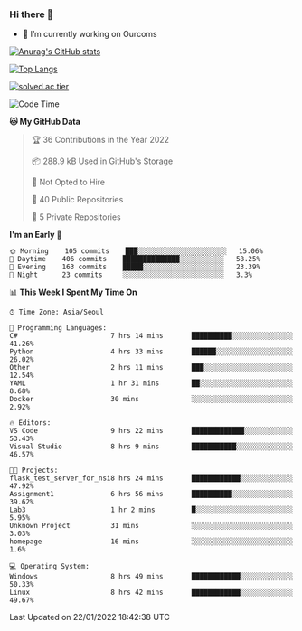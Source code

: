 ### Hi there 👋

- 🔭 I’m currently working on Ourcoms

<!--
**Rhange/Rhange** is a ✨ _special_ ✨ repository because its `README.md` (this file) appears on your GitHub profile.

Here are some ideas to get you started:

- 🌱 I’m currently learning ...
- 👯 I’m looking to collaborate on ...
- 🤔 I’m looking for help with ...
- 💬 Ask me about ...
- 📫 How to reach me: ...
- 😄 Pronouns: ...
- ⚡ Fun fact: ...
-->

[![Anurag's GitHub stats](https://github-readme-stats.vercel.app/api?username=rhange&show_icons=true&theme=gruvbox)](https://github.com/anuraghazra/github-readme-stats)

[![Top Langs](https://github-readme-stats.vercel.app/api/top-langs/?username=rhange&layout=compact&theme=gruvbox)](https://github.com/anuraghazra/github-readme-stats)

[![solved.ac tier](http://mazassumnida.wtf/api/generate_badge?boj=rhange0511)](https://solved.ac/rhange0511)

  <!--START_SECTION:waka-->
![Code Time](http://img.shields.io/badge/Code%20Time-353%20hrs%202%20mins-blue)

**🐱 My GitHub Data** 

> 🏆 36 Contributions in the Year 2022
 > 
> 📦 288.9 kB Used in GitHub's Storage 
 > 
> 🚫 Not Opted to Hire
 > 
> 📜 40 Public Repositories 
 > 
> 🔑 5 Private Repositories  
 > 
**I'm an Early 🐤** 

```text
🌞 Morning    105 commits    ███░░░░░░░░░░░░░░░░░░░░░░   15.06% 
🌆 Daytime    406 commits    ██████████████░░░░░░░░░░░   58.25% 
🌃 Evening    163 commits    █████░░░░░░░░░░░░░░░░░░░░   23.39% 
🌙 Night      23 commits     ░░░░░░░░░░░░░░░░░░░░░░░░░   3.3%

```


📊 **This Week I Spent My Time On** 

```text
⌚︎ Time Zone: Asia/Seoul

💬 Programming Languages: 
C#                       7 hrs 14 mins       ██████████░░░░░░░░░░░░░░░   41.26% 
Python                   4 hrs 33 mins       ██████░░░░░░░░░░░░░░░░░░░   26.02% 
Other                    2 hrs 11 mins       ███░░░░░░░░░░░░░░░░░░░░░░   12.54% 
YAML                     1 hr 31 mins        ██░░░░░░░░░░░░░░░░░░░░░░░   8.68% 
Docker                   30 mins             ░░░░░░░░░░░░░░░░░░░░░░░░░   2.92%

🔥 Editors: 
VS Code                  9 hrs 22 mins       █████████████░░░░░░░░░░░░   53.43% 
Visual Studio            8 hrs 9 mins        ███████████░░░░░░░░░░░░░░   46.57%

🐱‍💻 Projects: 
flask_test_server_for_nsi8 hrs 24 mins       ████████████░░░░░░░░░░░░░   47.92% 
Assignment1              6 hrs 56 mins       ██████████░░░░░░░░░░░░░░░   39.62% 
Lab3                     1 hr 2 mins         █░░░░░░░░░░░░░░░░░░░░░░░░   5.95% 
Unknown Project          31 mins             ░░░░░░░░░░░░░░░░░░░░░░░░░   3.03% 
homepage                 16 mins             ░░░░░░░░░░░░░░░░░░░░░░░░░   1.6%

💻 Operating System: 
Windows                  8 hrs 49 mins       ████████████░░░░░░░░░░░░░   50.33% 
Linux                    8 hrs 42 mins       ████████████░░░░░░░░░░░░░   49.67%

```


 Last Updated on 22/01/2022 18:42:38 UTC
<!--END_SECTION:waka-->
